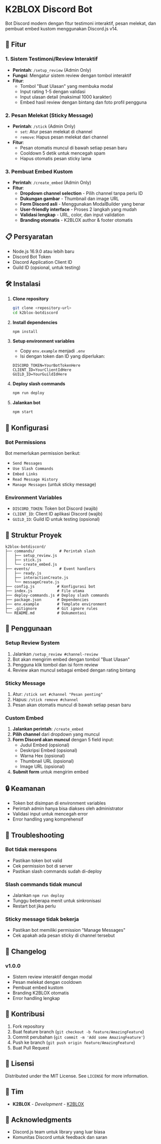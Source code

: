 # K2BLOX Discord Bot

Bot Discord modern dengan fitur testimoni interaktif, pesan melekat, dan pembuat embed kustom menggunakan Discord.js v14.

## 🚀 Fitur

### 1. Sistem Testimoni/Review Interaktif
- **Perintah**: `/setup_review` (Admin Only)
- **Fungsi**: Mengatur sistem review dengan tombol interaktif
- **Fitur**:
  - Tombol "Buat Ulasan" yang membuka modal
  - Input rating 1-5 dengan validasi
  - Input ulasan detail (maksimal 1000 karakter)
  - Embed hasil review dengan bintang dan foto profil pengguna

### 2. Pesan Melekat (Sticky Message)
- **Perintah**: `/stick` (Admin Only)
  - `set`: Atur pesan melekat di channel
  - `remove`: Hapus pesan melekat dari channel
- **Fitur**:
  - Pesan otomatis muncul di bawah setiap pesan baru
  - Cooldown 5 detik untuk mencegah spam
  - Hapus otomatis pesan sticky lama

### 3. Pembuat Embed Kustom
- **Perintah**: `/create_embed` (Admin Only)
- **Fitur**:
  - **Dropdown channel selection** - Pilih channel tanpa perlu ID
  - **Dukungan gambar** - Thumbnail dan image URL
  - **Form Discord asli** - Menggunakan ModalBuilder yang benar
  - **User-friendly interface** - Proses 2 langkah yang mudah
  - **Validasi lengkap** - URL, color, dan input validation
  - **Branding otomatis** - K2BLOX author & footer otomatis

## 📋 Persyaratan

- Node.js 16.9.0 atau lebih baru
- Discord Bot Token
- Discord Application Client ID
- Guild ID (opsional, untuk testing)

## 🛠️ Instalasi

1. **Clone repository**
   ```bash
   git clone <repository-url>
   cd k2blox-botdiscord
   ```

2. **Install dependencies**
   ```bash
   npm install
   ```

3. **Setup environment variables**
   - Copy `env.example` menjadi `.env`
   - Isi dengan token dan ID yang diperlukan:
   ```env
   DISCORD_TOKEN=YourBotTokenHere
   CLIENT_ID=YourClientIdHere
   GUILD_ID=YourGuildIdHere
   ```

4. **Deploy slash commands**
   ```bash
   npm run deploy
   ```

5. **Jalankan bot**
   ```bash
   npm start
   ```

## 🔧 Konfigurasi

### Bot Permissions
Bot memerlukan permission berikut:
- `Send Messages`
- `Use Slash Commands`
- `Embed Links`
- `Read Message History`
- `Manage Messages` (untuk sticky message)

### Environment Variables
- `DISCORD_TOKEN`: Token bot Discord (wajib)
- `CLIENT_ID`: Client ID aplikasi Discord (wajib)
- `GUILD_ID`: Guild ID untuk testing (opsional)

## 📁 Struktur Proyek

```
k2blox-botdiscord/
├── commands/           # Perintah slash
│   ├── setup_review.js
│   ├── stick.js
│   └── create_embed.js
├── events/             # Event handlers
│   ├── ready.js
│   ├── interactionCreate.js
│   └── messageCreate.js
├── config.js          # Konfigurasi bot
├── index.js           # File utama
├── deploy-commands.js # Deploy slash commands
├── package.json       # Dependencies
├── env.example        # Template environment
├── .gitignore         # Git ignore rules
└── README.md          # Dokumentasi
```

## 🎯 Penggunaan

### Setup Review System
1. Jalankan `/setup_review #channel-review`
2. Bot akan mengirim embed dengan tombol "Buat Ulasan"
3. Pengguna klik tombol dan isi form review
4. Review akan muncul sebagai embed dengan rating bintang

### Sticky Message
1. Atur: `/stick set #channel "Pesan penting"`
2. Hapus: `/stick remove #channel`
3. Pesan akan otomatis muncul di bawah setiap pesan baru

### Custom Embed
1. **Jalankan perintah**: `/create_embed`
2. **Pilih channel** dari dropdown yang muncul
3. **Form Discord akan muncul** dengan 5 field input:
   - Judul Embed (opsional)
   - Deskripsi Embed (opsional)
   - Warna Hex (opsional)
   - Thumbnail URL (opsional)
   - Image URL (opsional)
4. **Submit form** untuk mengirim embed

## 🔒 Keamanan

- Token bot disimpan di environment variables
- Perintah admin hanya bisa diakses oleh administrator
- Validasi input untuk mencegah error
- Error handling yang komprehensif

## 🐛 Troubleshooting

### Bot tidak merespons
- Pastikan token bot valid
- Cek permission bot di server
- Pastikan slash commands sudah di-deploy

### Slash commands tidak muncul
- Jalankan `npm run deploy`
- Tunggu beberapa menit untuk sinkronisasi
- Restart bot jika perlu

### Sticky message tidak bekerja
- Pastikan bot memiliki permission "Manage Messages"
- Cek apakah ada pesan sticky di channel tersebut

## 📝 Changelog

### v1.0.0
- Sistem review interaktif dengan modal
- Pesan melekat dengan cooldown
- Pembuat embed kustom
- Branding K2BLOX otomatis
- Error handling lengkap

## 🤝 Kontribusi

1. Fork repository
2. Buat feature branch (`git checkout -b feature/AmazingFeature`)
3. Commit perubahan (`git commit -m 'Add some AmazingFeature'`)
4. Push ke branch (`git push origin feature/AmazingFeature`)
5. Buat Pull Request

## 📄 Lisensi

Distributed under the MIT License. See `LICENSE` for more information.

## 👥 Tim

- **K2BLOX** - *Development* - [K2BLOX](https://github.com/k2blox)

## 🙏 Acknowledgments

- Discord.js team untuk library yang luar biasa
- Komunitas Discord untuk feedback dan saran
